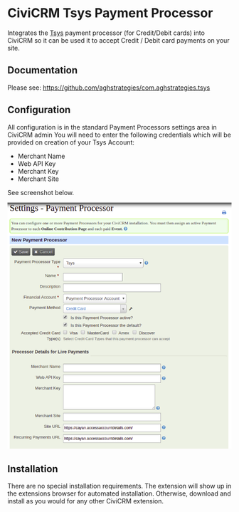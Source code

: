 # CiviCRM Tsys Payment Processor

Integrates the [Tsys](https://www.tsys.com/) payment processor (for Credit/Debit cards) into CiviCRM so it can be used it to accept Credit / Debit card payments on your site.

## Documentation
Please see: https://github.com/aghstrategies/com.aghstrategies.tsys

## Configuration
All configuration is in the standard Payment Processors settings area in CiviCRM admin
You will need to enter the following credentials which will be provided on creation of your Tsys Account:

+ Merchant Name
+ Web API Key
+ Merchant Key
+ Merchant Site

See screenshot below.  

![Screenshot of Settings - Payment Processor for Tsys](./images/tsysSettings.png)

## Installation
There are no special installation requirements.
The extension will show up in the extensions browser for automated installation.
Otherwise, download and install as you would for any other CiviCRM extension.
